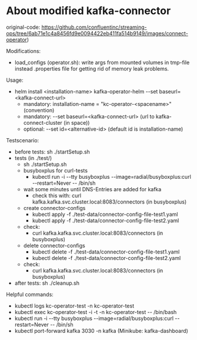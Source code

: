 # About modified kafka-connector

original-code: https://github.com/confluentinc/streaming-ops/tree/6ab71e1c4a8456fd9e0094422eb411fa514b9149/images/connect-operator)

Modifications:
- load_configs (operator.sh): write args from mounted volumes in tmp-file instead .properties file for getting rid of memory leak problems.

Usage:
* helm install \<installation-name\> kafka-operator-helm --set baseurl=\<kafka-connect-url\>
    * mandatory: installation-name = "kc-operator-\<spacename\>" (convention)
    * mandatory: --set baseurl=\<kafka-connect-url\> (url to kafka-connect-cluster (in space))
    * optional: --set id=\<alternative-id\> (default id is installation-name)

Testscenario:
* before tests: sh ./startSetup.sh
* tests (in ./test/)
    * sh ./startSetup.sh
    * busyboxplus for curl-tests
        * kubectl run -i --tty busyboxplus --image=radial/busyboxplus:curl --restart=Never -- /bin/sh
    * wait some minutes until DNS-Entries are added for kafka
        * check this with: curl kafka.kafka.svc.cluster.local:8083/connectors (in busyboxplus)
    * create connector-configs
        * kubectl apply -f ./test-data/connector-config-file-test1.yaml
        * kubectl apply -f ./test-data/connector-config-file-test2.yaml
    * check:
        * curl kafka.kafka.svc.cluster.local:8083/connectors (in busyboxplus)
    * delete connector-configs
        * kubectl delete -f ./test-data/connector-config-file-test1.yaml
        * kubectl delete -f ./test-data/connector-config-file-test2.yaml
    * check:
        * curl kafka.kafka.svc.cluster.local:8083/connectors (in busyboxplus)
* after tests: sh ./cleanup.sh

Helpful commands:
* kubectl logs kc-operator-test -n kc-operator-test
* kubectl exec kc-operator-test -i -t -n kc-operator-test -- /bin/bash
* kubectl run -i --tty busyboxplus --image=radial/busyboxplus:curl --restart=Never -- /bin/sh
* kubectl port-forward kafka 3030 -n kafka (Minikube: kafka-dashboard)